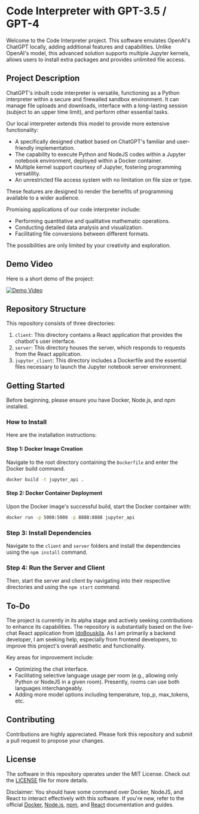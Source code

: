 # Code Interpreter with GPT-3.5 / GPT-4

Welcome to the Code Interpreter project. This software emulates OpenAI's ChatGPT locally, adding additional features and capabilities. Unlike OpenAI's model, this advanced solution supports multiple Jupyter kernels, allows users to install extra packages and provides unlimited file access.

## Project Description

ChatGPT's inbuilt code interpreter is versatile, functioning as a Python interpreter within a secure and firewalled sandbox environment. It can manage file uploads and downloads, interface with a long-lasting session (subject to an upper time limit), and perform other essential tasks.

Our local interpreter extends this model to provide more extensive functionality:

- A specifically designed chatbot based on ChatGPT's familiar and user-friendly implementation.
- The capability to execute Python and NodeJS codes within a Jupyter notebook environment, deployed within a Docker container.
- Multiple kernel support courtesy of Jupyter, fostering programming versatility.
- An unrestricted file access system with no limitation on file size or type.

These features are designed to render the benefits of programming available to a wider audience.

Promising applications of our code interpreter include:

- Performing quantitative and qualitative mathematic operations.
- Conducting detailed data analysis and visualization.
- Facilitating file conversions between different formats.

The possibilities are only limited by your creativity and exploration.

## Demo Video

Here is a short demo of the project:

[![Demo Video](http://i3.ytimg.com/vi/g7rnSWRVtXc/hqdefault.jpg)](http://www.youtube.com/watch?v=g7rnSWRVtXc "Demo Video")


## Repository Structure

This repository consists of three directories:

1. `client`: This directory contains a React application that provides the chatbot's user interface.
2. `server`: This directory houses the server, which responds to requests from the React application.
3. `jupyter_client`: This directory includes a Dockerfile and the essential files necessary to launch the Jupyter notebook server environment.

## Getting Started

Before beginning, please ensure you have Docker, Node.js, and npm installed.

### How to Install

Here are the installation instructions:

#### Step 1: Docker Image Creation

Navigate to the root directory containing the `Dockerfile` and enter the Docker build command.

```bash
docker build -t jupyter_api .
```

#### Step 2: Docker Container Deployment

Upon the Docker image's successful build, start the Docker container with:

```bash
docker run -p 5008:5008 -p 8888:8888 jupyter_api
```


### Step 3: Install Dependencies

Navigate to the `client` and `server` folders and install the dependencies using the `npm install` command.


### Step 4: Run the Server and Client

Then, start the server and client by navigating into their respective directories and using the `npm start` command.


## To-Do

The project is currently in its alpha stage and actively seeking contributions to enhance its capabilities. The repository is substantially based on the live-chat React application from [IdoBouskila](https://github.com/IdoBouskila/live-chat-app/). As I am primarily a backend developer, I am seeking help, especially from frontend developers, to improve this project's overall aesthetic and functionality.

Key areas for improvement include:

- Optimizing the chat interface.
- Facilitating selective language usage per room (e.g., allowing only Python or NodeJS in a given room). Presently, rooms can use both languages interchangeably.
- Adding more model options including temperature, top_p, max_tokens, etc.

## Contributing

Contributions are highly appreciated. Please fork this repository and submit a pull request to propose your changes.

## License

The software in this repository operates under the MIT License. Check out the [LICENSE](LICENSE) file for more details.

Disclaimer: You should have some command over Docker, NodeJS, and React to interact effectively with this software. If you're new, refer to the official [Docker](https://www.docker.com/), [Node.js](https://nodejs.org/), [npm](https://www.npmjs.com/), and [React](https://reactjs.org/) documentation and guides.